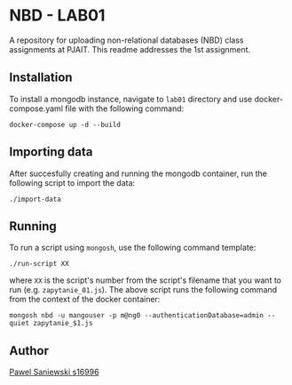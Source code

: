 # NBD - LAB01
A repository for uploading non-relational databases (NBD) class assignments at PJAIT. This readme addresses the 1st assignment.

## Installation

To install a mongodb instance, navigate to `lab01` directory and use docker-compose.yaml file with the following command:
```
docker-compose up -d --build
```

## Importing data

After succesfully creating and running the mongodb container, run the following script to import the data:
```
./import-data
```

## Running

To run a script using `mongosh`, use the following command template:

```
./run-script XX
```
where `XX` is the script's number from the script's filename that you want to run (e.g. `zapytanie_01.js`).
The above script runs the following command from the context of the docker container:
```
mongosh nbd -u mangouser -p m@ng0 --authenticationDatabase=admin --quiet zapytanie_$1.js
```

## Author
[Pawel Saniewski s16996](https://github.com/Saniewski)
